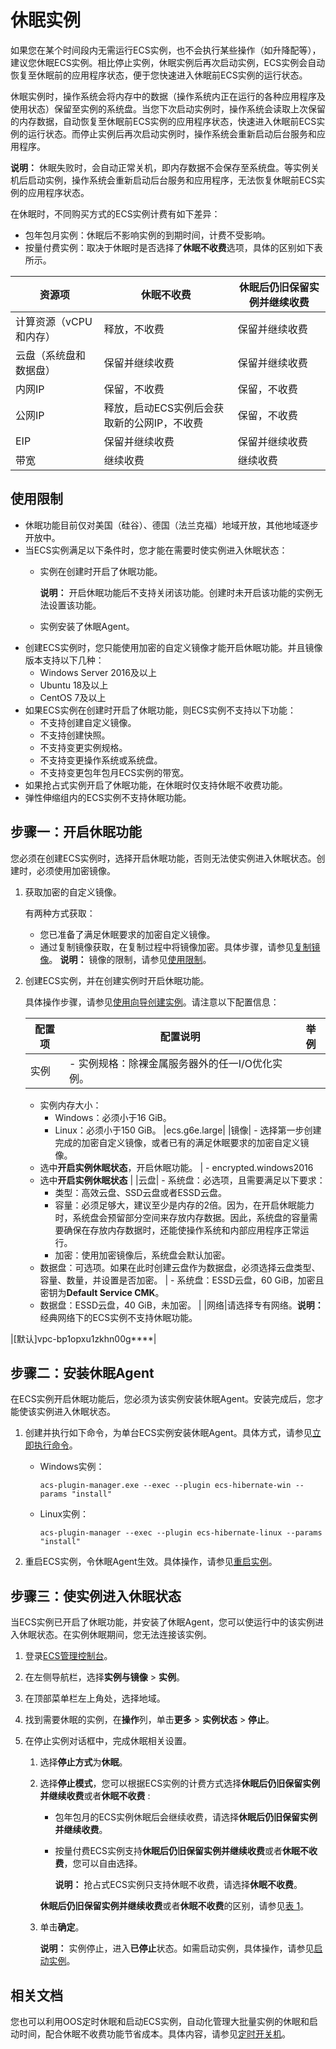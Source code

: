 # 休眠实例

如果您在某个时间段内无需运行ECS实例，也不会执行某些操作（如升降配等），建议您休眠ECS实例。相比停止实例，休眠实例后再次启动实例，ECS实例会自动恢复至休眠前的应用程序状态，便于您快速进入休眠前ECS实例的运行状态。

休眠实例时，操作系统会将内存中的数据（操作系统内正在运行的各种应用程序及使用状态）保留至实例的系统盘。当您下次启动实例时，操作系统会读取上次保留的内存数据，自动恢复至休眠前ECS实例的应用程序状态，快速进入休眠前ECS实例的运行状态。而停止实例后再次启动实例时，操作系统会重新启动后台服务和应用程序。

**说明：** 休眠失败时，会自动正常关机，即内存数据不会保存至系统盘。等实例关机后启动实例，操作系统会重新启动后台服务和应用程序，无法恢复休眠前ECS实例的应用程序状态。

在休眠时，不同购买方式的ECS实例计费有如下差异：

-   包年包月实例：休眠后不影响实例的到期时间，计费不受影响。
-   按量付费实例：取决于休眠时是否选择了**休眠不收费**选项，具体的区别如下表所示。

|资源项|休眠不收费|休眠后仍旧保留实例并继续收费|
|---|-----|--------------|
|计算资源（vCPU和内存）|释放，不收费|保留并继续收费|
|云盘（系统盘和数据盘）|保留并继续收费|保留并继续收费|
|内网IP|保留，不收费|保留，不收费|
|公网IP|释放，启动ECS实例后会获取新的公网IP，不收费|保留，不收费|
|EIP|保留并继续收费|保留并继续收费|
|带宽|继续收费|继续收费|

## 使用限制

-   休眠功能目前仅对美国（硅谷）、德国（法兰克福）地域开放，其他地域逐步开放中。
-   当ECS实例满足以下条件时，您才能在需要时使实例进入休眠状态：
    -   实例在创建时开启了休眠功能。

        **说明：** 开启休眠功能后不支持关闭该功能。创建时未开启该功能的实例无法设置该功能。

    -   实例安装了休眠Agent。
-   创建ECS实例时，您只能使用加密的自定义镜像才能开启休眠功能。并且镜像版本支持以下几种：
    -   Windows Server 2016及以上
    -   Ubuntu 18及以上
    -   CentOS 7及以上
-   如果ECS实例在创建时开启了休眠功能，则ECS实例不支持以下功能：
    -   不支持创建自定义镜像。
    -   不支持创建快照。
    -   不支持变更实例规格。
    -   不支持变更操作系统或系统盘。
    -   不支持变更包年包月ECS实例的带宽。
-   如果抢占式实例开启了休眠功能，在休眠时仅支持休眠不收费功能。
-   弹性伸缩组内的ECS实例不支持休眠功能。

## 步骤一：开启休眠功能

您必须在创建ECS实例时，选择开启休眠功能，否则无法使实例进入休眠状态。创建时，必须使用加密镜像。

1.  获取加密的自定义镜像。

    有两种方式获取：

    -   您已准备了满足休眠要求的加密自定义镜像。
    -   通过复制镜像获取，在复制过程中将镜像加密。具体步骤，请参见[复制镜像](/intl.zh-CN/镜像/自定义镜像/复制镜像.md)。
    **说明：** 镜像的限制，请参见[使用限制](#section_55c_coc_sg1)。

2.  创建ECS实例，并在创建实例时开启休眠功能。

    具体操作步骤，请参见[使用向导创建实例](/intl.zh-CN/实例/创建实例/使用向导创建实例.md)。请注意以下配置信息：

    |配置项|配置说明|举例|
    |---|----|--|
    |实例|    -   实例规格：除裸金属服务器外的任一I/O优化实例。
    -   实例内存大小：
        -   Windows：必须小于16 GiB。
        -   Linux：必须小于150 GiB。
|ecs.g6e.large|
    |镜像|    -   选择第一步创建完成的加密自定义镜像，或者已有的满足休眠要求的加密自定义镜像。
    -   选中**开启实例休眠状态**，开启休眠功能。
|    -   encrypted.windows2016
    -   选中**开启实例休眠状态** |
    |云盘|    -   系统盘：必选项，且需要满足以下要求：
        -   类型：高效云盘、SSD云盘或者ESSD云盘。
        -   容量：必须足够大，建议至少是内存的2倍。因为，在开启休眠能力时，系统盘会预留部分空间来存放内存数据。因此，系统盘的容量需要确保在存放内存数据时，还能使操作系统和内部应用程序正常运行。
        -   加密：使用加密镜像后，系统盘会默认加密。
    -   数据盘：可选项。如果在此时创建云盘作为数据盘，必须选择云盘类型、容量、数量，并设置是否加密。
|    -   系统盘：ESSD云盘，60 GiB，加密且密钥为**Default Service CMK**。
    -   数据盘：ESSD云盘，40 GiB，未加密。 |
    |网络|请选择专有网络。**说明：** 经典网络下的ECS实例不支持休眠功能。

|\[默认\]vpc-bp1opxu1zkhn00g\*\*\*\*|


## 步骤二：安装休眠Agent

在ECS实例开启休眠功能后，您必须为该实例安装休眠Agent。安装完成后，您才能使该实例进入休眠状态。

1.  创建并执行如下命令，为单台ECS实例安装休眠Agent。具体方式，请参见[立即执行命令](/intl.zh-CN/运维与监控/云助手/使用云助手/立即执行命令.md)。

    -   Windows实例：

        ```
        acs-plugin-manager.exe --exec --plugin ecs-hibernate-win --params "install"
        ```

    -   Linux实例：

        ```
        acs-plugin-manager --exec --plugin ecs-hibernate-linux --params "install"
        ```

2.  重启ECS实例，令休眠Agent生效。具体操作，请参见[重启实例](/intl.zh-CN/实例/管理实例/重启实例.md)。


## 步骤三：使实例进入休眠状态

当ECS实例已开启了休眠功能，并安装了休眠Agent，您可以使运行中的该实例进入休眠状态。在实例休眠期间，您无法连接该实例。

1.  登录[ECS管理控制台](https://ecs.console.aliyun.com)。

2.  在左侧导航栏，选择**实例与镜像** \> **实例**。

3.  在顶部菜单栏左上角处，选择地域。

4.  找到需要休眠的实例，在**操作**列，单击**更多** \> **实例状态** \> **停止**。

5.  在停止实例对话框中，完成休眠相关设置。

    1.  选择**停止方式**为**休眠**。
    2.  选择**停止模式**，您可以根据ECS实例的计费方式选择**休眠后仍旧保留实例并继续收费**或者**休眠不收费** :

        -   包年包月的ECS实例休眠后会继续收费，请选择**休眠后仍旧保留实例并继续收费**。
        -   按量付费ECS实例支持**休眠后仍旧保留实例并继续收费**或者**休眠不收费**，您可以自由选择。

            **说明：** 抢占式ECS实例只支持休眠不收费，请选择**休眠不收费**。

        **休眠后仍旧保留实例并继续收费**或者**休眠不收费**的区别，请参见[表 1](#table_82t_3jc_tg6)。

    3.  单击**确定**。

        **说明：** 实例停止，进入**已停止**状态。如需启动实例，具体操作，请参见[启动实例](/intl.zh-CN/实例/管理实例/启动实例.md)。


## 相关文档

您也可以利用OOS定时休眠和启动ECS实例，自动化管理大批量实例的休眠和启动时间，配合休眠不收费功能节省成本。具体内容，请参见[定时开关机]()。

